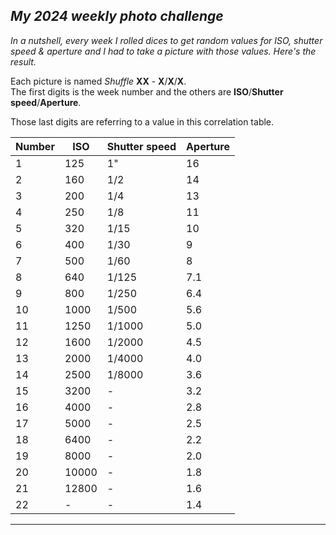 ## _My 2024 weekly photo challenge_

_In a nutshell, every week I rolled dices to get random values for ISO, shutter speed & aperture and I had to take a picture with those values. Here's the result._

Each picture is named _Shuffle_ **XX** - **X**/**X**/**X**.  
The first digits is the week number and the others are **ISO**/**Shutter speed**/**Aperture**.

Those last digits are referring to a value in this correlation table.

| Number | ISO   | Shutter speed | Aperture |
| ------ | ----- | ------------- | -------- |
| 1      | 125   | 1"            | 16       |
| 2      | 160   | 1/2           | 14       |
| 3      | 200   | 1/4           | 13       |
| 4      | 250   | 1/8           | 11       |
| 5      | 320   | 1/15          | 10       |
| 6      | 400   | 1/30          | 9        |
| 7      | 500   | 1/60          | 8        |
| 8      | 640   | 1/125         | 7.1      |
| 9      | 800   | 1/250         | 6.4      |
| 10     | 1000  | 1/500         | 5.6      |
| 11     | 1250  | 1/1000        | 5.0      |
| 12     | 1600  | 1/2000        | 4.5      |
| 13     | 2000  | 1/4000        | 4.0      |
| 14     | 2500  | 1/8000        | 3.6      |
| 15     | 3200  | -             | 3.2      |
| 16     | 4000  | -             | 2.8      |
| 17     | 5000  | -             | 2.5      |
| 18     | 6400  | -             | 2.2      |
| 19     | 8000  | -             | 2.0      |
| 20     | 10000 | -             | 1.8      |
| 21     | 12800 | -             | 1.6      |
| 22     | -     | -             | 1.4      |

---
